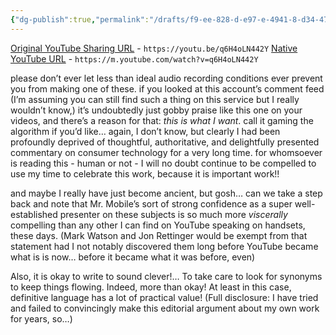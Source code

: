 ```yaml
---
{"dg-publish":true,"permalink":"/drafts/f9-ee-828-d-e97-e-4941-8-d34-47-c5-f878-dbae/","dgHomeLink":true,"dgPassFrontmatter":false}
---
```



[Original YouTube Sharing URL](https://youtu.be/q6H4oLN442Y) - `https://youtu.be/q6H4oLN442Y`
[Native YouTube URL](https://m.youtube.com/watch?v=q6H4oLN442Y) - `https://m.youtube.com/watch?v=q6H4oLN442Y`

please don’t ever let less than ideal audio recording conditions ever prevent you from making one of these. if you looked at this account’s comment feed (I’m assuming you can still find such a thing on this service but I really wouldn’t know,) it’s undoubtedly just gobby praise like this one on your videos, and there’s a reason for that: *this is what I want*. call it gaming the algorithm if you’d like… again, I don’t know, but clearly I had been profoundly deprived of thoughtful, authoritative, and delightfully presented commentary on consumer technology for a very long time. for whomsoever is reading this - human or not - I will no doubt continue to be compelled to use my time to celebrate this work, because it is important work!! 

and maybe I really have just become ancient, but gosh… can we take a step back and note that Mr. Mobile’s sort of strong confidence as a super well-established presenter on these subjects is so much more *viscerally* compelling than any other I can find on YouTube speaking on handsets, these days. (Mark Watson and Jon Rettinger would be exempt from that statement had I not notably discovered them long before YouTube became what is is now… before it became what it was before, even)

Also, it is okay to write to sound clever!… To take care to look for synonyms to keep things flowing. Indeed, more than okay! At least in this case, definitive language has a lot of practical value! (Full disclosure: I have tried and failed to convincingly make this editorial argument about my own work for years, so…)